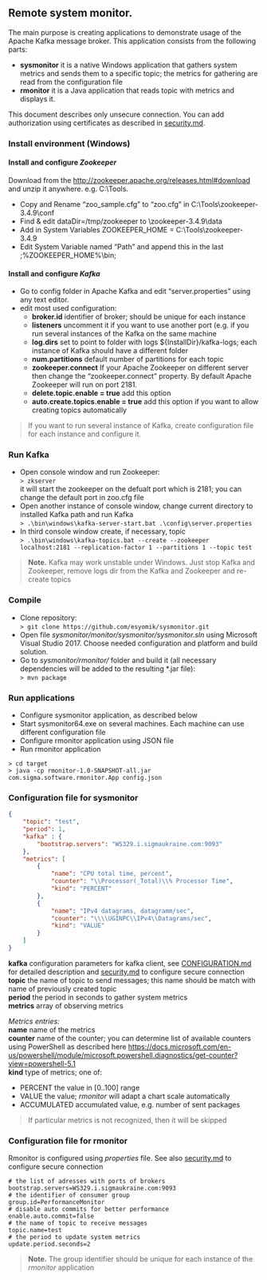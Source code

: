## Remote system monitor.
The main purpose is creating applications to demonstrate usage of the Apache Kafka message broker. This application consists from the following parts:
- **sysmonitor** it is a native Windows application that gathers system metrics and sends them to a specific topic; the metrics for gathering are read from the configuration file
- **rmonitor** it is a Java application that reads topic with metrics and displays it.  

This document describes only unsecure connection. You can add authorization using certificates as described in [security.md](security.md).

### Install environment (Windows)
#### Install and configure *Zookeeper*
Download from the http://zookeeper.apache.org/releases.html#download and unzip it anywhere. e.g. C:\Tools.
 - Copy and Rename “zoo_sample.cfg” to “zoo.cfg” in C:\Tools\zookeeper-3.4.9\conf
 - Find & edit dataDir=/tmp/zookeeper to \zookeeper-3.4.9\data 
 - Add in System Variables ZOOKEEPER_HOME = C:\Tools\zookeeper-3.4.9
 - Edit System Variable named “Path” and append this in the last ;%ZOOKEEPER_HOME%\bin;

#### Install and configure *Kafka*
- Go to config folder in Apache Kafka and edit “server.properties” using any text editor.
 - edit most used configuration:
   - **broker.id** identifier of broker; should be unique for each instance
   - **listeners**  uncomment it if you want to use another port (e.g. if you run several instances of the Kafka on the same machine
   - **log.dirs** set to point to folder with logs ${InstallDir}/kafka-logs; each instance of Kafka should have a different folder
   - **num.partitions** default number of partitions for each topic
   - **zookeeper.connect** If your Apache Zookeeper on different server then change the “zookeeper.connect” property. By default Apache Zookeeper will run on port 2181.  
   - **delete.topic.enable = true** add this option
   - **auto.create.topics.enable = true** add this option if you want to allow creating topics automatically
> If you want to run several instance of Kafka, create configuration file for each instance and configure it.

### Run Kafka
- Open console window and run Zookeeper:  
`> zkserver`  
it will start the zookeeper on the defualt port which is 2181; you can change the default port in zoo.cfg file
- Open another instance of console window, change current directory to installed Kafka path and run Kafka  
`> .\bin\windows\kafka-server-start.bat .\config\server.properties`
- In third console window create, if necessary, topic  
`> .\bin\windows\kafka-topics.bat --create --zookeeper localhost:2181 --replication-factor 1 --partitions 1 --topic test`
>**Note.** Kafka may work unstable under Windows. Just stop Kafka and Zookeeper, remove logs dir from the Kafka and Zookeeper and re-create topics  

### Compile
- Clone repository:  
`> git clone https://github.com/esyomik/sysmonitor.git`
- Open file *sysmonitor/monitor/sysmonitor/sysmonitor.sln* using Microsoft Visual Studio 2017. Choose needed configuration and platform and build solution.
- Go to *sysmonitor/rmonitor/* folder and build it (all necessary dependencies will be added to the resulting *.jar file):  
`> mvn package`

### Run applications
- Configure sysmonitor application, as described below
- Start sysmonitor64.exe on several machines. Each machine can use different configuration file
- Configure rmonitor application using JSON file
- Run rmonitor application  
```
> cd target
> java -cp rmonitor-1.0-SNAPSHOT-all.jar com.sigma.software.rmonitor.App config.json
```

### Configuration file for sysmonitor
``` JSON
{
    "topic": "test",
    "period": 1,
    "kafka" : {
        "bootstrap.servers": "WS329.i.sigmaukraine.com:9093"
    },
    "metrics": [
        {
            "name": "CPU total time, percent",
            "counter": "\\Processor(_Total)\\% Processor Time",
            "kind": "PERCENT"
        },
        {
            "name": "IPv4 datagrams, datagramm/sec",
            "counter": "\\\\UGINPC\\IPv4\\Datagrams/sec",
            "kind": "VALUE"
        }
    ]
}
```
**kafka** configuration parameters for kafka client, see [CONFIGURATION.md](CONFIGURATION.md) for detailed description and [security.md](security.md) to configure secure connection  
**topic** the name of topic to send messages; this name should be match with name of previously created topic  
**period** the period in seconds to gather system metrics  
**metrics** array of observing metrics  

_Metrics entries:_  
**name** name of the metrics  
**counter** name of the counter; you can determine list of available counters using PowerShell as described here https://docs.microsoft.com/en-us/powershell/module/microsoft.powershell.diagnostics/get-counter?view=powershell-5.1  
**kind** type of metrics; one of:  
- PERCENT the value in [0..100] range
- VALUE the value; *rmonitor* will adapt a chart scale automatically
- ACCUMULATED accumulated value, e.g. number of sent packages  
> If particular metrics is not recognized, then it will be skipped

### Configuration file for rmonitor
Rmonitor is configured using *properties* file. See also [security.md](security.md) to configure secure connection
``` properties
# the list of adresses with ports of brokers
bootstrap.servers=WS329.i.sigmaukraine.com:9093
# the identifier of consumer group
group.id=PerformanceMonitor
# disable auto commits for better performance
enable.auto.commit=false
# the name of topic to receive messages
topic.name=test
# the period to update system metrics
update.period.seconds=2
```  
> **Note.** The group identifier should be unique for each instance of the *rmonitor* application